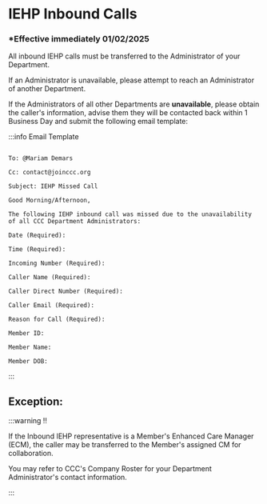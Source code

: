 # IEHP Inbound Calls

### \*Effective immediately 01/02/2025

All inbound IEHP calls must be transferred to the Administrator of your Department.

If an Administrator is unavailable, please attempt to reach an Administrator of another Department.

If the Administrators of all other Departments are **unavailable**, please obtain the caller's information, advise them they will be contacted
back within 1 Business Day and submit the following email template:

:::info Email Template

```

To: @Mariam Demars

Cc: contact@joinccc.org

Subject: IEHP Missed Call

Good Morning/Afternoon,

The following IEHP inbound call was missed due to the unavailability of all CCC Department Administrators:

Date (Required):

Time (Required):

Incoming Number (Required):

Caller Name (Required):

Caller Direct Number (Required):

Caller Email (Required):

Reason for Call (Required):

Member ID:

Member Name:

Member DOB:

```

:::

## Exception:

:::warning ‼️

If the Inbound IEHP representative is a Member's Enhanced Care Manager (ECM), the caller may be
transferred to the Member's assigned CM for collaboration.

You may refer to CCC's Company Roster for your Department Administrator's contact information.

:::
